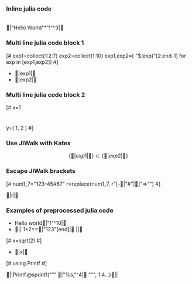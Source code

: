 ### Inline julia code

<br/>
🏣|"Hello World"*"!"^3|🏣
<br/>

### Multi line julia code block 1

[#
exp1=collect(1:2:7)
exp2=collect(1:10)
exp1,exp2=[ "$(exp)"[2:end-1] for exp in [exp1,exp2]]
#]

- 🏣|exp1|🏣
- 🏣|exp2|🏣

### Multi line julia code block 2

[#
x=1
#
y=(
  1,
  2
)
#]

### Use JlWalk with Katex
$$ \{🏣|exp1|🏣\}\subset \{🏣|exp2|🏣\} $$

### Escape JlWalk brackets

[#
num1_7="123-45#67"
r=replace(num1_7, r"[-🏣|"#"|🏣]"=>"") 
#]

🏣|r|🏣

### Examples of preprocessed julia code


- Hello world🏣|"!"^10|🏣
- 🏣|| 1+2==🏣|"123"[end]|🏣 ||🏣

[#
x=sqrt(2)
#]

- 🏣|x|🏣


[#
using Printf
#]

🏣||Printf.@sprintf(""" 🏣|"%s,"^4|🏣 """, 1:4...)🏣||